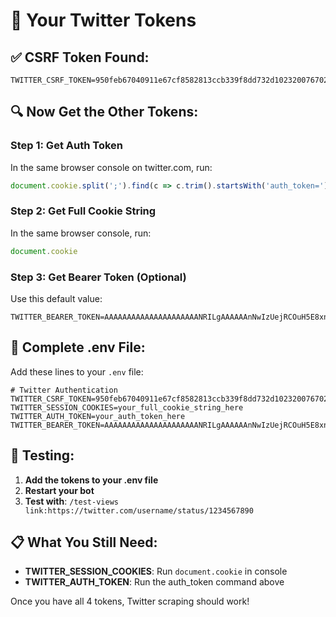 # 🔐 Your Twitter Tokens

## ✅ CSRF Token Found:
```
TWITTER_CSRF_TOKEN=950feb67040911e67cf8582813ccb339f8dd732d102320076702b767a5074835d250592812c58318064da4f2a0914ede37c1024c1e386d2c9a9cdda9a8bc1d6750d082c7246db8d3cd9b84ce8297366c
```

## 🔍 Now Get the Other Tokens:

### Step 1: Get Auth Token
In the same browser console on twitter.com, run:
```javascript
document.cookie.split(';').find(c => c.trim().startsWith('auth_token=')).split('=')[1]
```

### Step 2: Get Full Cookie String
In the same browser console, run:
```javascript
document.cookie
```

### Step 3: Get Bearer Token (Optional)
Use this default value:
```
TWITTER_BEARER_TOKEN=AAAAAAAAAAAAAAAAAAAAANRILgAAAAAAnNwIzUejRCOuH5E8xnZz4puTs%3D1Zv7ttfk8LF81IUq16cKjh5ZKhSlQABPA
```

## 📝 Complete .env File:

Add these lines to your `.env` file:

```env
# Twitter Authentication
TWITTER_CSRF_TOKEN=950feb67040911e67cf8582813ccb339f8dd732d102320076702b767a5074835d250592812c58318064da4f2a0914ede37c1024c1e386d2c9a9cdda9a8bc1d6750d082c7246db8d3cd9b84ce8297366c
TWITTER_SESSION_COOKIES=your_full_cookie_string_here
TWITTER_AUTH_TOKEN=your_auth_token_here
TWITTER_BEARER_TOKEN=AAAAAAAAAAAAAAAAAAAAANRILgAAAAAAnNwIzUejRCOuH5E8xnZz4puTs%3D1Zv7ttfk8LF81IUq16cKjh5ZKhSlQABPA
```

## 🧪 Testing:

1. **Add the tokens to your .env file**
2. **Restart your bot**
3. **Test with**: `/test-views link:https://twitter.com/username/status/1234567890`

## 📋 What You Still Need:

- **TWITTER_SESSION_COOKIES**: Run `document.cookie` in console
- **TWITTER_AUTH_TOKEN**: Run the auth_token command above

Once you have all 4 tokens, Twitter scraping should work!


